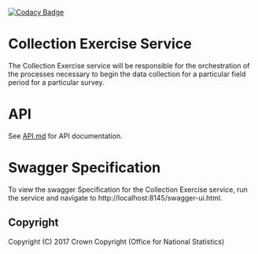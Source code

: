 [![Codacy Badge](https://api.codacy.com/project/badge/Grade/c2defd46863545e8a0f2813f7efce07d)](https://www.codacy.com/app/sdcplatform/rm-collectioninstrumentsvc-api?utm_source=github.com&amp;utm_medium=referral&amp;utm_content=ONSdigital/rm-collectioninstrumentsvc-api&amp;utm_campaign=Badge_Grade)

# Collection Exercise Service
The Collection Exercise service will be responsible for the orchestration of the processes necessary to begin the data collection for a particular field period for a particular survey.

# API
See [API.md](https://github.com/ONSdigital/rm-collection-exercise-service/blob/master/API.md) for API documentation.

# Swagger Specification
To view the swagger Specification for the Collection Exercise service, run the service and navigate to http://localhost:8145/swagger-ui.html.

## Copyright
Copyright (C) 2017 Crown Copyright (Office for National Statistics)
